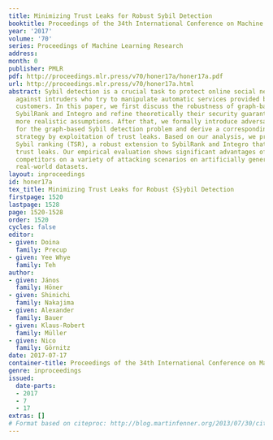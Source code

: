 ```yaml
---
title: Minimizing Trust Leaks for Robust Sybil Detection
booktitle: Proceedings of the 34th International Conference on Machine Learning
year: '2017'
volume: '70'
series: Proceedings of Machine Learning Research
address: 
month: 0
publisher: PMLR
pdf: http://proceedings.mlr.press/v70/honer17a/honer17a.pdf
url: http://proceedings.mlr.press/v70/honer17a.html
abstract: Sybil detection is a crucial task to protect online social networks (OSNs)
  against intruders who try to manipulate automatic services provided by OSNs to their
  customers. In this paper, we first discuss the robustness of graph-based Sybil detectors
  SybilRank and Integro and refine theoretically their security guarantees towards
  more realistic assumptions. After that, we formally introduce adversarial settings
  for the graph-based Sybil detection problem and derive a corresponding optimal attacking
  strategy by exploitation of trust leaks. Based on our analysis, we propose transductive
  Sybil ranking (TSR), a robust extension to SybilRank and Integro that directly minimizes
  trust leaks. Our empirical evaluation shows significant advantages of TSR over state-of-the-art
  competitors on a variety of attacking scenarios on artificially generated data and
  real-world datasets.
layout: inproceedings
id: honer17a
tex_title: Minimizing Trust Leaks for Robust {S}ybil Detection
firstpage: 1520
lastpage: 1528
page: 1520-1528
order: 1520
cycles: false
editor:
- given: Doina
  family: Precup
- given: Yee Whye
  family: Teh
author:
- given: János
  family: Höner
- given: Shinichi
  family: Nakajima
- given: Alexander
  family: Bauer
- given: Klaus-Robert
  family: Müller
- given: Nico
  family: Görnitz
date: 2017-07-17
container-title: Proceedings of the 34th International Conference on Machine Learning
genre: inproceedings
issued:
  date-parts:
  - 2017
  - 7
  - 17
extras: []
# Format based on citeproc: http://blog.martinfenner.org/2013/07/30/citeproc-yaml-for-bibliographies/
---
```

